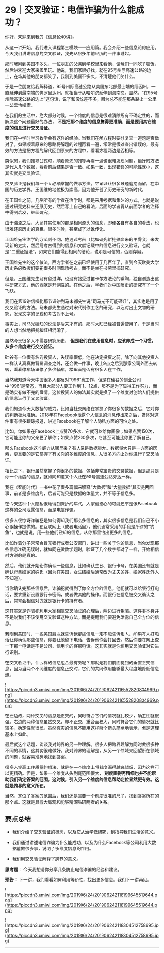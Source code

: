 # 29｜交叉验证：电信诈骗为什么能成功？

你好，欢迎来到我的《信息论40讲》。

从这一讲开始，我们进入课程第三模块——应用篇。我会介绍一些信息论的应用。今天我们讲讲信息的交叉验证，我先从很多年前经历的一件事讲起。

那时我刚到美国不多久，一位朋友的父亲到学校里来看他，请我们一同吃了顿饭，然后讲欢迎大家来家里玩。他说，我们家很好找，就在95号州际高速公路的边上，在场其他的朋友都笑了，我刚到美国不多久，不清楚他们笑什么。

于是一位朋友给我解释道，95号州际高速公路从美国东北部最上端的缅因州，一直延伸到最南端的佛罗里达州，就相当于从哈尔滨延伸到海南岛。显然，“在95号州际高速公路的边上”这句话，说了和没说差不多，因为总不能在那条路上一公里一公里地搜索。

在我们的生活中，绝大部分时候，一个维度的信息是很难消除所有不确定性的，而解决这个问题最好的办法， **不是把那个维度的信息搞得更准确，而是要用其它维度的信息进行交叉验证。**

我们在中学时学习数学会有这样的经验。当我们在解方程时要想复查一道题是否做对了，如果顺着原来的思路将解题的过程再看一遍，常常是很难查出错误的，最有效的方法是把方程的解代回到原来的方程中，看看方程两边是否相等。

类似的，我们推导公式时，顺着原先的推导再看一遍也很难发现问题，最好的方法是代入几个数据，看看前后结果是否一致。如果一致，出现错误的可能性就小，这其实就是交叉验证。

交叉验证是我们每一个人必须掌握的做事方法，它可以让很多难题迎刃而解。在中国的历史学界，王国维的地位极为崇高，因为他开创了历史研究的新时代。

在王国维之前，几乎所有的学者在治学时，都是采用考据和集注的方式，也就是说通过研究史料来还原历史，然后写上自己的看法，后面的学者再从前面学者的注释中得到启发，继续研究。

由于溯源之后，大家其实使用的都是相同源头的信息，即便各自有各自的看法，也很难还原历史的真相。很多时候，甚至成了以讹传讹。

王国维先生治学的方法则不同，他通过考古（比如研究新挖掘出来的甲骨文）来发现新的史实，然后用考古得到的信息和文献记载中的信息进行交叉验证，也就是“二重证据法”，如果它们能得到相同的结论，说明是可信的，否则存疑。

王国维先生的这个做法，西方学者在之前已经使用了几百年了，直到今天欧美大学历史系的教授们要花很多时间现场考古，而不是坐在书斋里搞研究。

但是，王国维先生没有留过洋，也没有接受过笛卡尔方法论的熏陶，独自创造出这种研究方式，他的贡献是开创性的。在他之后，学者们对中国历史的研究有了一个飞跃。

我们在第19讲信噪比那节课讲到马未都先生说“司马光不可能砸缸”，其实也是用了交叉验证的方法。马未都先生通过对宋代制作工艺的研究，以及对出土文物的研究，发现文字的记载和考古对不上号。

事实上，司马光砸缸的说法是后来才有的，那时大缸已经被普遍使用了，于是当时的人想当然地把瓮和缸相混淆了。

虽然今天很多人不需要研究历史， **但是我们在使用信息时，应该养成一个习惯，从多个维度进行交叉验证。**

硅谷有一位很有名的投资人，失误率很低。他在决定投资之前，除了向其他投资人一样认认真真做背景调查之外，还会做一件事，晚上9点之后到那家公司外面去转转，看看停车场里停了多少辆车，楼里面是否有很多人在工作。

当然我知道今天中国很多人都反对“996”地工作，但是在硅谷的创业公司中“996”是常态，而且大部分人要工作到11、12点，那不是为了显得工作努力，而是确实有做不完的事情。这位投资人的做法其实就是换了一个维度对创始人们提供的信息进行了交叉验证。

我们知道今天大数据的威力。比如当社交网络在掌握了你很多的数据之后，它对你的判断极为准确。2018年在Facebook泄露个人信息的消息传出来之后，媒体对这件事有很多跟踪报道，讲述Facebook在了解个人隐私方面的可怕之处。

比如，你如果在Facebook上点赞70多次，它就可以给你画像；如果点赞150次，它可能比你的父亲更了解你；如果点赞200多次，它甚至可能比你更了解自己。

那么Facebook这个威力从哪里来？有人说是数据量大。数据量大只是一方面的因素，更重要的是它掌握了有关你的多维度的信息，从很多方向上对你进行了交叉验证。

相比之下，银行虽然掌握了你很多的数据，包括非常宝贵的交易数据，但是那只是你一个维度的信息，就如同知道某个人住在95号高速公路旁边一样。

我在《智能时代》一书中花了很多篇幅来解释“大数据”和“大量数据”其实是两回事，前者是多维度的，后者可能只是数据的体量大，并不等于信息多。

在今天这种个人隐私很难得到保护的年代，大家最担心的可能还不是像Facebook这样的公司泄露信息，而是电信诈骗。

很多人很惊讶诈骗犯是如何得知我们那么多信息的，其实很多信息是我们自己不小心误操作提供的。在互联网上（或者电话里），他们通常采用的手段是所谓的“钓鱼”，也就是说，用一些他们已知的信息，从你那里钓出更多的信息。

比如诈骗分子常常会冒充银行或者公安部门，讲出一些关于你的信息，当你发现那些信息准确无误时，就如同在做数学题时，验证了几个数字都对了一样，开始相信对方说的是真的。

然后，他们就开始让你确认一些信息，比如确认生日、银行卡号，在美国还有就是确认母亲娘家的姓氏（因为在美国，女生结婚后通常改为丈夫的姓，娘家姓氏外人不知道）。

当你确认完那些信息后，诈骗犯就得到了你全方位的信息，他们就可以给银行打电话，要求重新设置银行卡密码，或者做其他的操作。而银行在信息被交叉确认之后，常常会相信对方就是银行卡的持有者。

这其实就是诈骗犯利用大家相信交叉验证的心理后，两边进行欺骗。这件事本身并不是说我们不该使用交叉验证这种方法，而是提醒我们要避免泄露自己全方位的信息。

我刚到美国时，一些美国朋友就告诉我那些信息一定不能告诉别人。如果有人打电话让你确认那些信息，你要让他留下电话，告诉他你会打回去。然后你要在网上查一下那个电话是不是公司、信用卡的客服电话。这其实就是你使用交叉验证对它进行识别。

在交叉验证中，什么样的信息组合最有效呢？那就是我们前面提到的垂直正交信息，因为当两个不同维度的信息正交时，它们的共同作用能够最大程度地降低信息熵。

![https://piccdn3.umiwi.com/img/201906/24/201906242116552820834969.png](https://piccdn3.umiwi.com/img/201906/24/201906242116552820834969.png)

在左边的，两种交叉的信息是正交的，同时符合它们的情况就比较少，确定性就很强。右边的两种信息虽然交叉，却不正交，重合面积大，同时符合它们的情况就比较多，确定性就很弱。虽然真实的信息不能用这样两个箭头简单地表示，但是道理基本上如此。

最后就这个话题，谈谈我对跨界的另一种理解。很多人把跨界理解为同时做很多种不同的事情，这其实很难做好。我对跨界的理解是，从另一个领域来回望所在领域的问题，就容易准确地找到答案。

很多人提高工作质量的想法，就是在一个维度上将刻度画得越来越细，因为这样可以更精确。但是，如果一个维度从头到尾范围很大， **刻度画得再精细也并不能帮助我们确定答案的范围。这时候，引入另一个维度的信息帮助定位显然更有效。这就是跨界的意义所在。**

当然，定位了答案的范围后，我们还是需要一个刻度很准的尺子，找到答案所在的那个点。这就是具有大局观和能够精深钻研两者的关系。

## 要点总结

* 我们介绍了交叉验证的概念，以及它从治学做研究，到指导我们生活的意义。

* 我们通过讲述电信诈骗为什么能成功，以及为什么Facebook等公司利用大数据能做很多事，说明了多维度信息的作用。

* 我们用交叉验证解释了跨界的意义。

 **思考题：** 今天我想请你分享几条防止电信诈骗的经验和建议。

 **预告：** 下一讲，我们看看如何利用等价性，找出更多信息。我们下一讲再见。

![https://piccdn3.umiwi.com/img/201906/24/201906242118199645519644.png](https://piccdn3.umiwi.com/img/201906/24/201906242118199645519644.png)

![https://piccdn3.umiwi.com/img/201906/24/201906242118304512758695.jpg](https://piccdn3.umiwi.com/img/201906/24/201906242118304512758695.jpg)

---
